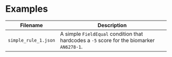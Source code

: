 # Examples

| Filename             | Description                                                                               |
| -------------------- | ----------------------------------------------------------------------------------------- |
| `simple_rule_1.json` | A simple `FieldEqual` condition that hardcodes a `-5` score for the biomarker `AN6278-1`. |
